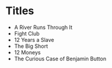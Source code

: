 # Titles

- A River Runs Through It
- Fight Club
- 12 Years a Slave
- The Big Short
- 12 Moneys
- The Curious Case of Benjamin Button









